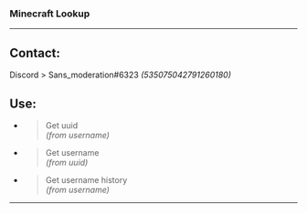 ### Minecraft Lookup

-------------
  
## __Contact:__  
Discord > Sans_moderation#6323 *(535075042791260180)*  
  
## __Use:__  

* > Get uuid  
*(from username)*
*  > Get username  
*(from uuid)*
*  > Get username history  
*(from username)*

-------------